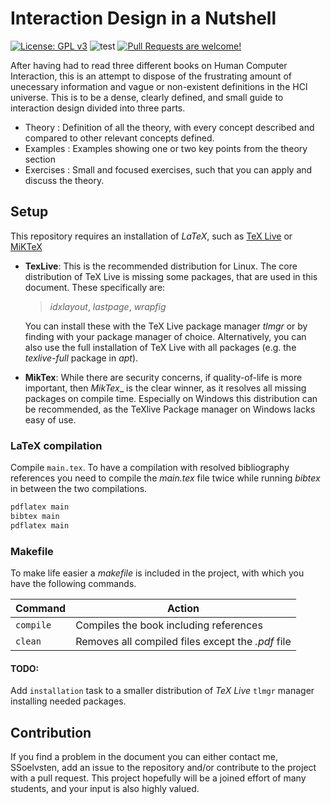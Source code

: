 # Interaction Design in a Nutshell
[![License: GPL v3](https://img.shields.io/badge/License-GPLv3-blue.svg)](LICENSE.md)
![test](https://github.com/SSoelvsten/Interaction_Design_in_a_Nutshell/workflows/test/badge.svg?branch=main)
[![Pull Requests are welcome!](https://img.shields.io/badge/PRs-welcome-brightgreen.svg)](https://github.com/SSoelvsten/Interaction_Design_in_a_Nutshell/pulls)

After having had to read three different books on Human Computer Interaction,
this is an attempt to dispose of the frustrating amount of unecessary
information and vague or non-existent definitions in the HCI universe. This is
to be a dense, clearly defined, and small guide to interaction design divided
into three parts.

- Theory : Definition of all the theory, with every concept described and
  compared to other relevant concepts defined.
- Examples : Examples showing one or two key points from the theory section
- Exercises : Small and focused exercises, such that you can apply and discuss
  the theory.

## Setup
This repository requires an installation of _LaTeX_, such as [TeX
Live](https://tug.org/texlive/) or [MiKTeX](https://miktex.org/)

  - **TexLive**: This is the recommended distribution for Linux. The core
    distribution of TeX Live is missing some packages, that are used in this
    document. These specifically are:

    > _idxlayout_, _lastpage_, _wrapfig_

    You can install these with the TeX Live package manager _tlmgr_ or by
    finding with your package manager of choice. Alternatively, you can also use
    the full installation of TeX Live with all packages (e.g. the _texlive-full_
    package in _apt_).

  - **MikTex**: While there are security concerns, if quality-of-life is more
    important, then _MikTex__ is the clear winner, as it resolves all missing
    packages on compile time. Especially on Windows this distribution can be
    recommended, as the TeXlive Package manager on Windows lacks easy of use.

### LaTeX compilation
Compile `main.tex`. To have a compilation with resolved bibliography references
you need to compile the _main.tex_ file twice while running _bibtex_ in between
the two compilations.

```bash
pdflatex main
bibtex main
pdflatex main
```

### Makefile
To make life easier a _makefile_ is included in the project, with which you have
the following commands.

| Command   | Action                                            |
|-----------|---------------------------------------------------|
| `compile` | Compiles the book including references            |
| `clean`   | Removes all compiled files except the _.pdf_ file |

#### TODO:
Add `installation` task to a smaller distribution of _TeX Live_ `tlmgr` manager
installing needed packages.

## Contribution
If you find a problem in the document you can either contact me, SSoelvsten, add
an issue to the repository and/or contribute to the project with a pull request.
This project hopefully will be a joined effort of many students, and your input
is also highly valued.
